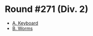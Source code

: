 # Round #271 (Div. 2)

* [A. Keyboard][]
* [B. Worms][]

[A. Keyboard]: http://codeforces.com/contest/474/problem/A
[B. Worms]:    http://codeforces.com/contest/474/problem/B

